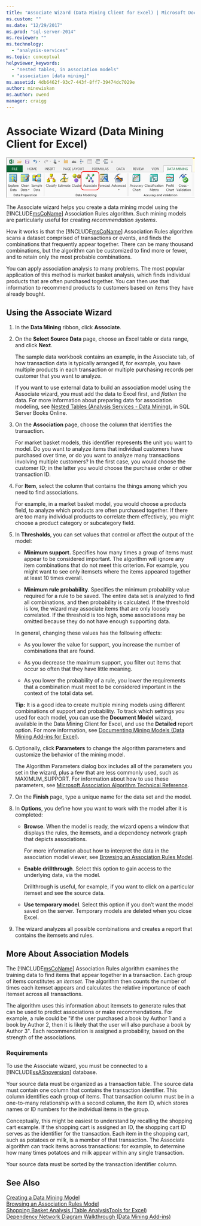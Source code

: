 ```yaml
---
title: "Associate Wizard (Data Mining Client for Excel) | Microsoft Docs"
ms.custom: ""
ms.date: "12/29/2017"
ms.prod: "sql-server-2014"
ms.reviewer: ""
ms.technology: 
  - "analysis-services"
ms.topic: conceptual
helpviewer_keywords: 
  - "nested tables, in association models"
  - "association [data mining]"
ms.assetid: 4db6462f-93c7-443f-8ff7-39474dc7029e
author: minewiskan
ms.author: owend
manager: craigg
---
```

# Associate Wizard (Data Mining Client for Excel)
  ![Associate wizard in Data Mining ribbon](media/dmc-associate.gif "Associate wizard in Data Mining ribbon")  
  
 The Associate wizard helps you create a data mining model using the [!INCLUDE[msCoName](../includes/msconame-md.md)] Association Rules algorithm. Such mining models are particularly useful for creating *recommendation systems*.  
  
 How it works is that the [!INCLUDE[msCoName](../includes/msconame-md.md)] Association Rules algorithm scans a dataset comprised of transactions or events, and finds the combinations that frequently appear together. There can be many thousand combinations, but the algorithm can be customized to find more or fewer, and to retain only the most probable combinations.  
  
 You can apply association analysis to many problems. The most popular application of this method is market basket analysis, which finds individual products that are often purchased together. You can then use that information to recommend products to customers based on items they have already bought.  
  
## Using the Associate Wizard  
  
1.  In the **Data Mining** ribbon, click **Associate**.  
  
2.  On the **Select Source Data** page, choose an Excel table or data range, and click **Next**.  
  
     The sample data workbook contains an example, in the Associate tab, of how transaction data is typically arranged if, for example, you have multiple products in each transaction or multiple purchasing records per customer that you want to analyze.  
  
     If you want to use external data to build an association model using the Associate wizard, you must add the data to Excel first, and *flatten* the data. For more information about preparing data for association modeling, see [Nested Tables &#40;Analysis Services - Data Mining&#41;](data-mining/nested-tables-analysis-services-data-mining.md), in SQL Server Books Online.  
  
3.  On the **Association** page, choose the column that identifies the transaction.  
  
     For market basket models, this identifier represents the unit you want to model. Do you want to analyze items that individual customers have purchased over time, or do you want to analyze many transactions involving multiple customers? In the first case, you would choose the customer ID; in the latter you would choose the purchase order or other transaction ID.  
  
4.  For **Item**, select the column that contains the things among which you need to find associations.  
  
     For example, in a market basket model, you would choose a products field, to analyze which products are often purchased together. If there are too many individual products to correlate them effectively, you might choose a product category or subcategory field.  
  
5.  In **Thresholds**, you can set values that control or affect the output of the model:  
  
    -   **Minimum support.** Specifies how many times a group of items must appear to be considered important. The algorithm will ignore any item combinations that do not meet this criterion. For example, you might want to see only itemsets where the items appeared together at least 10 times overall.  
  
    -   **Minimum rule probability**. Specifies the minimum probability value required for a rule to be saved. The entire data set is analyzed to find all combinations, and then probability is calculated. If the threshold is low, the wizard may associate items that are only loosely correlated. If the threshold is too high, some associations may be omitted because they do not have enough supporting data.  
  
     In general, changing these values has the following effects:  
  
    -   As you lower the value for support, you increase the number of combinations that are found.  
  
    -   As you decrease the maximum support, you filter out items that occur so often that they have little meaning.  
  
    -   As you lower the probability of a rule, you lower the requirements that a combination must meet to be considered important in the context of the total data set.  
  
     **Tip:** It is a good idea to create multiple mining models using different combinations of support and probability. To track which settings you used for each model, you can use the **Document Model** wizard, available in the Data Mining Client for Excel, and use the **Detailed** report option. For more information, see [Documenting Mining Models &#40;Data Mining Add-ins for Excel&#41;](documenting-mining-models-data-mining-add-ins-for-excel.md).  
  
6.  Optionally, click **Parameters** to change the algorithm parameters and customize the behavior of the mining model.  
  
     The Algorithm Parameters dialog box includes all of the parameters you set in the wizard, plus a few that are less commonly used, such as MAXIMUM_SUPPORT. For information about how to use these parameters, see [Microsoft Association Algorithm Technical Reference](data-mining/microsoft-association-algorithm-technical-reference.md).  
  
7.  On the **Finish** page, type a unique name for the data set and the model.  
  
8.  In **Options**, you define how you want to work with the model after it is completed:  
  
    -   **Browse**.  When the model is ready, the wizard opens a window that displays the rules, the itemsets, and a dependency network graph that depicts associations.  
  
         For more information about how to interpret the data in the association model viewer, see [Browsing an Association Rules Model](browsing-an-association-rules-model.md).  
  
    -   **Enable drillthrough**. Select this option to gain access to the underlying data, via the model.  
  
         Drillthrough is useful, for example, if you want to click on a particular itemset and see the source data.  
  
    -   **Use temporary model**. Select this option if you don’t want the model saved on the server. Temporary models are deleted when you close Excel.  
  
9. The wizard analyzes all possible combinations and creates a report that contains the itemsets and rules.  
  
## More About Association Models  
 The [!INCLUDE[msCoName](../includes/msconame-md.md)] Association Rules algorithm examines the training data to find items that appear together in a transaction. Each group of items constitutes an *itemset*. The algorithm then counts the number of times each itemset appears and calculates the relative importance of each itemset across all transactions.  
  
 The algorithm uses this information about itemsets to generate rules that can be used to predict associations or make recommendations. For example, a rule could be "if the user purchased a book by Author 1 and a book by Author 2, then it is likely that the user will also purchase a book by Author 3". Each recommendation is assigned a probability, based on the strength of the associations.  
  
### Requirements  
 To use the Associate wizard, you must be connected to a [!INCLUDE[ssASnoversion](../includes/ssasnoversion-md.md)] database.  
  
 Your source data must be organized as a transaction table. The source data must contain one column that contains the transaction identifier. This column identifies each group of items. That transaction column must be in a one-to-many relationship with a second column, the item ID, which stores names or ID numbers for the individual items in the group.  
  
 Conceptually, this might be easiest to understand by recalling the shopping cart example. If the shopping cart is assigned an ID, the shopping cart ID serves as the identifier for the transaction. Each item in the shopping cart, such as potatoes or milk, is a member of that transaction. The Associate algorithm can track items across transactions: for example, to determine how many times potatoes and milk appear within any single transaction.  
  
 Your source data must be sorted by the transaction identifier column.  
  
## See Also  
 [Creating a Data Mining Model](creating-a-data-mining-model.md)   
 [Browsing an Association Rules Model](browsing-an-association-rules-model.md)   
 [Shopping Basket Analysis &#40;Table AnalysisTools for Excel&#41;](shopping-basket-analysis-table-analysistools-for-excel.md)   
 [Dependency Network Diagram Walkthrough &#40;Data Mining Add-ins&#41;](dependency-network-diagram-walkthrough-data-mining-add-ins.md)  
  
  
